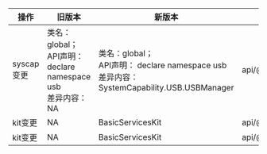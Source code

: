 | 操作 | 旧版本 | 新版本 | d.ts文件 |
| ---- | ------ | ------ | -------- |
|syscap变更|类名：global；<br>API声明： declare namespace usb<br>差异内容：NA|类名：global；<br>API声明： declare namespace usb<br>差异内容：SystemCapability.USB.USBManager|api/@ohos.usb.d.ts|
|kit变更|NA|BasicServicesKit|api/@ohos.usb.d.ts|
|kit变更|NA|BasicServicesKit|api/@ohos.usbManager.d.ts|
